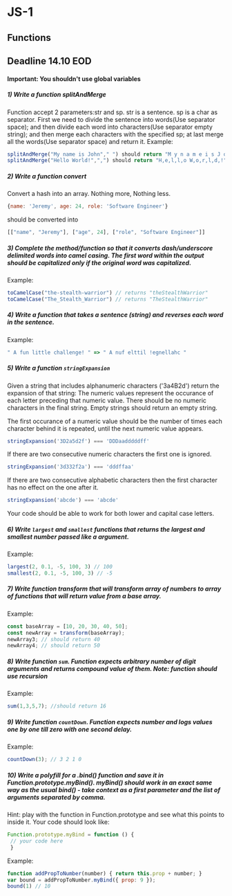 # JS-1
## Functions

## Deadline 14.10 EOD

#### Important: You shouldn't use global variables

##### 1) Write a function splitAndMerge
Function accept 2 parameters:str and sp. str is a sentence. sp is a char as separator. First we need to divide the sentence into words(Use separator space); and then divide each word into characters(Use separator empty string); and then merge each characters with the specified sp; at last merge all the words(Use separator space) and return it.
Example:
```javascript
splitAndMerge("My name is John"," ") should return "M y n a m e i s J o h n"
splitAndMerge("Hello World!",",") should return "H,e,l,l,o W,o,r,l,d,!"
```

##### 2) Write a function convert
Convert a hash into an array. Nothing more, Nothing less.
```javascript
{name: 'Jeremy', age: 24, role: 'Software Engineer'}
```
should be converted into
```javascript
[["name", "Jeremy"], ["age", 24], ["role", "Software Engineer"]]
```

##### 3) Complete the method/function so that it converts dash/underscore delimited words into camel casing. The first word within the output should be capitalized only if the original word was capitalized.
Example:
```javascript
toCamelCase("the-stealth-warrior") // returns "theStealthWarrior"
toCamelCase("The_Stealth_Warrior") // returns "TheStealthWarrior"
```

##### 4) Write a function that takes a sentence (string) and reverses each word in the sentence.
Example: 
```javascript
" A fun little challenge! " => " A nuf elttil !egnellahc "
```

##### 5) Write a function ``` stringExpansion ```
Given a string that includes alphanumeric characters ('3a4B2d') return the expansion of that string: The numeric values represent the occurance of each letter preceding that numeric value. There should be no numeric characters in the final string. Empty strings should return an empty string.

The first occurance of a numeric value should be the number of times each character behind it is repeated, until the next numeric value appears.
```javascript
stringExpansion('3D2a5d2f') === 'DDDaadddddff'
```
If there are two consecutive numeric characters the first one is ignored.
```javascript
stringExpansion('3d332f2a') === 'dddffaa'
```
If there are two consecutive alphabetic characters then the first character has no effect on the one after it.
```javascript
stringExpansion('abcde') === 'abcde'
```
Your code should be able to work for both lower and capital case letters.

##### 6) Write ```largest``` and ```smallest``` functions that returns the largest and smallest number passed like a argument.
Example:
```javascript
largest(2, 0.1, -5, 100, 3) // 100
smallest(2, 0.1, -5, 100, 3) // -5
```

##### 7) Write function transform that will transform array of numbers to array of functions that will return value from a base array. 
Example:
```javascript
const baseArray = [10, 20, 30, 40, 50];
const newArray = transform(baseArray);
newArray3; // should return 40
newArray4; // should return 50
```

##### 8) Write function ```sum```. Function expects arbitrary number of digit arguments and returns compound value of them. Note: function should use recursion
Example: 
```javascript
sum(1,3,5,7); //should return 16
```

##### 9) Write function ```countDown```. Function expects number and logs values one by one till zero with one second delay.
Example: 
```javascript
countDown(3); // 3 2 1 0
```

##### 10) Write a polyfill for a .bind() function and save it in Function.prototype.myBind(). myBind() should work in an exact same way as the usual bind() - take context as a first parameter and the list of arguments separated by comma.
Hint: play with the function in Function.prototype and see what this points to inside it. Your code should look like:
```javascript
Function.prototype.myBind = function () {
 // your code here
 }
```
Example:
```javascript
function addPropToNumber(number) { return this.prop + number; }
var bound = addPropToNumber.myBind({ prop: 9 });
bound(1) // 10
```
